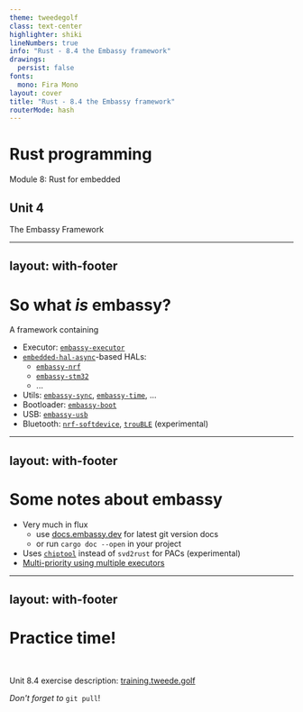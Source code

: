 ```yaml
---
theme: tweedegolf
class: text-center
highlighter: shiki
lineNumbers: true
info: "Rust - 8.4 the Embassy framework"
drawings:
  persist: false
fonts:
  mono: Fira Mono
layout: cover
title: "Rust - 8.4 the Embassy framework"
routerMode: hash
---
```


# Rust programming

Module 8: Rust for embedded

## Unit 4

The Embassy Framework

---
layout: with-footer
---

# So what _is_ embassy?

A framework containing
- Executor: [`embassy-executor`](https://docs.rs/embassy-executor/latest/embassy_executor/)
- [`embedded-hal-async`](https://docs.rs/embedded-hal-async/latest/embedded_hal_async/)-based HALs:
  - [`embassy-nrf`](https://docs.embassy.dev/embassy-nrf/git/nrf52833/index.html)
  - [`embassy-stm32`](https://docs.embassy.dev/embassy-stm32/)
  - ...
- Utils: [`embassy-sync`](https://docs.rs/embassy-sync/latest/embassy_sync/), [`embassy-time`](https://docs.rs/embassy-time/latest/embassy_time/), ...
- Bootloader: [`embassy-boot`](https://docs.rs/embassy-boot/latest/embassy_boot/)
- USB: [`embassy-usb`](https://docs.rs/embassy-usb/latest/embassy_usb/)
- Bluetooth: [`nrf-softdevice`](https://github.com/embassy-rs/nrf-softdevice),  [`trouBLE`](https://github.com/embassy-rs/trouble) (experimental)

---
layout: with-footer
---

# Some notes about embassy

- Very much in flux
  - use [docs.embassy.dev](https://docs.embassy.dev/) for latest git version docs
  - or run `cargo doc --open` in your project
- Uses [`chiptool`](https://github.com/embassy-rs/chiptool) instead of `svd2rust` for PACs (experimental)
- [Multi-priority using multiple executors](https://github.com/embassy-rs/embassy/blob/main/examples/nrf52840/src/bin/multiprio.rs)

---
layout: with-footer
---

# Practice time!

&nbsp;

Unit 8.4 exercise description: [training.tweede.golf](https://training.tweede.golf/embassy-framework.html)

*Don't forget to* `git pull`!
